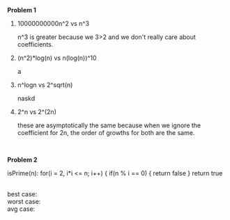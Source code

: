 **Problem 1**
1. 10000000000n^2 vs n^3

   n^3 is greater because we 3>2 and we don't really care about coefficients.
2. (n^2)*log(n) vs n(log(n))^10

	a  
4. n^logn vs 2^sqrt(n)

	naskd
5. 2^n vs 2^(2n)

	these are asymptotically the same because when we ignore the coefficient for 2n, the order of growths for both are the same.
<br>

**Problem 2**

isPrime(n): 
  for(i = 2, i*i <= n; i++) {
    if(n % i == 0) {
      return false
    }
  return true

<br>
best case:
<br>
worst case: 
<br>
avg case:
